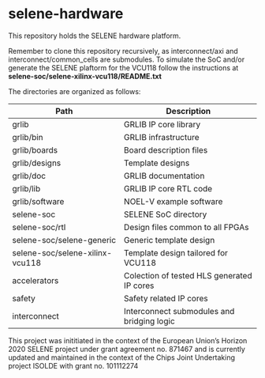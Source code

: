 # selene-hardware
This repository holds the SELENE hardware platform.

Remember to clone this repository recursively, as interconnect/axi and interconnect/common\_cells are submodules.
To simulate the SoC and/or generate the SELENE plaftorm for the VCU118 follow the instructions at **selene-soc/selene-xilinx-vcu118/README.txt**

The directories are organized as follows:

| Path | Description |
| ------ | ----------| 
|grlib | GRLIB IP core library |
|grlib/bin | GRLIB infrastructure |
|grlib/boards | Board description files |
|grlib/designs | Template designs |
|grlib/doc | GRLIB documentation |
|grlib/lib | GRLIB IP core RTL code |
|grlib/software | NOEL-V example software |
|selene-soc | SELENE SoC directory |
|selene-soc/rtl | Design files common to all FPGAs |
|selene-soc/selene-generic | Generic template design |
|selene-soc/selene-xilinx-vcu118 | Template design tailored for VCU118 |
|accelerators | Colection of tested HLS generated IP cores |
|safety | Safety related IP cores |
|interconnect | Interconnect submodules and bridging logic |

This project was inititiated in the context of the European Union’s Horizon 2020 SELENE project under grant agreement no. 871467 and is currently updated and maintained in the context of the Chips Joint Undertaking project ISOLDE with grant no. 101112274